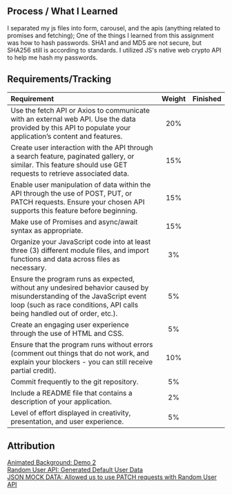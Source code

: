 ## Process / What I Learned

I separated my js files into form, carousel, and the apis (anything related to promises and fetching); 
One of the things I learned from this assignment was how to hash passwords. SHA1 and and MD5 are not secure, but SHA256 still is according to standards. I utilized JS's native web crypto API to help me hash my passwords. 

## Requirements/Tracking

| Requirement | Weight | Finished |
| :-- | :--: | :--: |
| Use the fetch API or Axios to communicate with an external web API. Use the data provided by this API to populate your application’s content and features. | 20% |  |
| Create user interaction with the API through a search feature, paginated gallery, or similar. This feature should use GET requests to retrieve associated data. | 15% |  |
| Enable user manipulation of data within the API through the use of POST, PUT, or PATCH requests. Ensure your chosen API supports this feature before beginning. | 15% |  |
| Make use of Promises and async/await syntax as appropriate. | 15% |  |
| Organize your JavaScript code into at least three (3) different module files, and import functions and data across files as necessary. | 3% |  |
| Ensure the program runs as expected, without any undesired behavior caused by misunderstanding of the JavaScript event loop (such as race conditions, API calls being handled out of order, etc.). | 5% |  |
| Create an engaging user experience through the use of HTML and CSS. | 5% |  |
| Ensure that the program runs without errors (comment out things that do not work, and explain your blockers - you can still receive partial credit). | 10% |  |
| Commit frequently to the git repository. | 5% |  |
| Include a README file that contains a description of your application. | 2% |  |
| Level of effort displayed in creativity, presentation, and user experience. | 5% |  |

## Attribution
[Animated Background: Demo 2](https://wweb.dev/resources/animated-css-background-generator)  
[Random User API: Generated Default User Data](https://randomuser.me/)  
[JSON MOCK DATA: Allowed us to use PATCH requests with Random User API](https://jsonplaceholder.typicode.com/)

